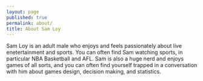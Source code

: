 ```yaml
---
layout: page
published: true
permalink: about/
title: About Sam Loy
---
```


Sam Loy is an adult male who enjoys and feels passionately about live enetertainment and sports. You can often find Sam watching sports, in particular NBA Basketball and AFL. Sam is also a huge nerd and enjoys games of all sorts, and you can often find yourself trapped in a conversation with him about games design, decision making, and statistics.
